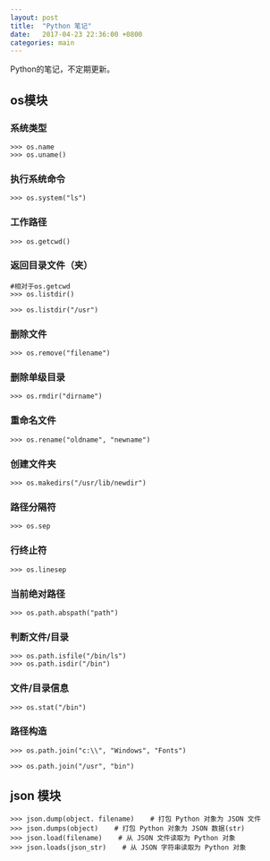 ```yaml
---
layout: post
title:  "Python 笔记"
date:   2017-04-23 22:36:00 +0800
categories: main
---
```


Python的笔记，不定期更新。


## os模块

### 系统类型
```
>>> os.name   
>>> os.uname()
```

### 执行系统命令
```
>>> os.system("ls")
```

### 工作路径
```
>>> os.getcwd()
```

### 返回目录文件（夹）
```
#相对于os.getcwd
>>> os.listdir()
```

```
>>> os.listdir("/usr")
```

### 删除文件
```
>>> os.remove("filename")
```

### 删除单级目录
```
>>> os.rmdir("dirname")
```

### 重命名文件
```
>>> os.rename("oldname", "newname")
```

### 创建文件夹
```
>>> os.makedirs("/usr/lib/newdir")
```

### 路径分隔符
```
>>> os.sep
```

### 行终止符
```
>>> os.linesep
```

### 当前绝对路径
```
>>> os.path.abspath("path")
```

### 判断文件/目录
```
>>> os.path.isfile("/bin/ls")
>>> os.path.isdir("/bin")
```

### 文件/目录信息
```
>>> os.stat("/bin")
```

### 路径构造
```
>>> os.path.join("c:\\", "Windows", "Fonts")
```

```
>>> os.path.join("/usr", "bin")
```

## json 模块
```
>>> json.dump(object. filename)    # 打包 Python 对象为 JSON 文件
>>> json.dumps(object)    # 打包 Python 对象为 JSON 数据(str)
>>> json.load(filename)    # 从 JSON 文件读取为 Python 对象
>>> json.loads(json_str)    # 从 JSON 字符串读取为 Python 对象
```
